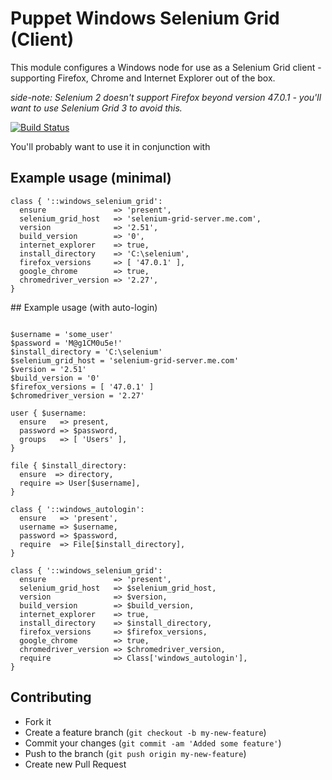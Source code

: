 # Puppet Windows Selenium Grid (Client)

This module configures a Windows node for use as a Selenium Grid client - supporting Firefox, Chrome and Internet Explorer out of the box.

_side-note: Selenium 2 doesn't support Firefox beyond version 47.0.1 - you'll want to use Selenium Grid 3 to avoid this._

[![Build Status](https://travis-ci.org/ve-interactive/puppet-windows_selenium_grid.png?branch=master)](https://travis-ci.org/ve-interactive/puppet-windows_selenium_grid)

You'll probably want to use it in conjunction with

## Example usage (minimal)
```
class { '::windows_selenium_grid':
  ensure               => 'present',
  selenium_grid_host   => 'selenium-grid-server.me.com',
  version              => '2.51',
  build_version        => '0',
  internet_explorer    => true,
  install_directory    => 'C:\selenium',
  firefox_versions     => [ '47.0.1' ],
  google_chrome        => true,
  chromedriver_version => '2.27',
}
```

## Example usage (with auto-login)
```

$username = 'some_user'
$password = 'M@g1CM0u5e!'
$install_directory = 'C:\selenium'
$selenium_grid_host = 'selenium-grid-server.me.com'
$version = '2.51'
$build_version = '0'
$firefox_versions = [ '47.0.1' ]
$chromedriver_version = '2.27'

user { $username:
  ensure   => present,
  password => $password,
  groups   => [ 'Users' ],
}

file { $install_directory:
  ensure  => directory,
  require => User[$username],
}

class { '::windows_autologin':
  ensure   => 'present',
  username => $username,
  password => $password,
  require  => File[$install_directory],
}

class { '::windows_selenium_grid':
  ensure               => 'present',
  selenium_grid_host   => $selenium_grid_host,
  version              => $version,
  build_version        => $build_version,
  internet_explorer    => true,
  install_directory    => $install_directory,
  firefox_versions     => $firefox_versions,
  google_chrome        => true,
  chromedriver_version => $chromedriver_version,
  require              => Class['windows_autologin'],
}
```

## Contributing

* Fork it
* Create a feature branch (`git checkout -b my-new-feature`)
* Commit your changes (`git commit -am 'Added some feature'`)
* Push to the branch (`git push origin my-new-feature`)
* Create new Pull Request
